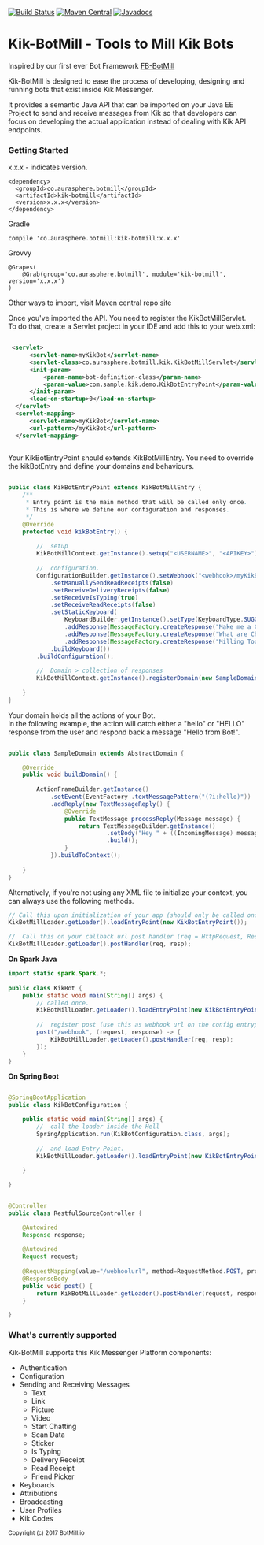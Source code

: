[![Build Status](https://travis-ci.org/BotMill/kik-botmill.svg?branch=master)](https://travis-ci.org/BotMill/kik-botmill)
[![Maven Central](https://maven-badges.herokuapp.com/maven-central/co.aurasphere.botmill/kik-botmill/badge.svg?style=blue)](https://maven-badges.herokuapp.com/maven-central/co.aurasphere.botmill/kik-botmill)
[![Javadocs](http://www.javadoc.io/badge/co.aurasphere.botmill/kik-botmill.svg)](http://www.javadoc.io/doc/co.aurasphere.botmill/kik-botmill)

# Kik-BotMill - Tools to Mill Kik Bots

Inspired by our first ever Bot Framework [FB-BotMill](https://github.com/BotMill/fb-botmill)

Kik-BotMill is designed to ease the process of developing, designing and running bots that exist inside Kik Messenger. 

It provides a semantic Java API that can be imported on your Java EE Project to send and receive messages from Kik so that developers can focus on developing the actual application instead of dealing with Kik API endpoints.

**<h3>Getting Started</h3>**

x.x.x - indicates version.  

	<dependency>
	  <groupId>co.aurasphere.botmill</groupId>
	  <artifactId>kik-botmill</artifactId>
	  <version>x.x.x</version>
	</dependency>
	
Gradle
    
    compile 'co.aurasphere.botmill:kik-botmill:x.x.x'

Grovvy

    @Grapes( 
        @Grab(group='co.aurasphere.botmill', module='kik-botmill', version='x.x.x') 
    )
    
Other ways to import, visit Maven central repo [site](http://search.maven.org/#search%7Cga%7C1%7Ca%3A%22kik-botmill%22) 

Once you've imported the API. You need to register the KikBotMillServlet. To do that, create a Servlet project in your IDE and add this to your web.xml:

```xml

 <servlet>
	  <servlet-name>myKikBot</servlet-name>
	  <servlet-class>co.aurasphere.botmill.kik.KikBotMillServlet</servlet-class>
	  <init-param>
		  <param-name>bot-definition-class</param-name>
		  <param-value>com.sample.kik.demo.KikBotEntryPoint</param-value>
	  </init-param>
	  <load-on-startup>0</load-on-startup>
  </servlet>
  <servlet-mapping>
	  <servlet-name>myKikBot</servlet-name>
	  <url-pattern>/myKikBot</url-pattern>
  </servlet-mapping>
  
```

Your KikBotEntryPoint should extends KikBotMillEntry. You need to override the kikBotEntry and define your domains and behaviours.

```java

public class KikBotEntryPoint extends KikBotMillEntry {
	/**
	 * Entry point is the main method that will be called only once.
	 * This is where we define our configuration and responses.
	 */
	@Override
	protected void kikBotEntry() {
		
		//	setup
		KikBotMillContext.getInstance().setup("<USERNAME>", "<APIKEY>");
		
		//	configuration.
		ConfigurationBuilder.getInstance().setWebhook("<webhook>/myKikBot")
			.setManuallySendReadReceipts(false)
			.setReceiveDeliveryReceipts(false)
			.setReceiveIsTyping(true)
			.setReceiveReadReceipts(false)
			.setStaticKeyboard(
				KeyboardBuilder.getInstance().setType(KeyboardType.SUGGESTED)
				.addResponse(MessageFactory.createResponse("Make me a ChatBot!", ResponseType.TEXT))
				.addResponse(MessageFactory.createResponse("What are ChatBots?", ResponseType.TEXT))
				.addResponse(MessageFactory.createResponse("Milling Tools!", ResponseType.TEXT))
			.buildKeyboard())
		.buildConfiguration();
			
		//	Domain > collection of responses
		KikBotMillContext.getInstance().registerDomain(new SampleDomain());
		
	}
}

```
	
Your domain holds all the actions of your Bot.  
In the following example, the action will catch either a "hello" or "HELLO" response from the user and respond back a message "Hello from Bot!".  

```java

public class SampleDomain extends AbstractDomain {

	@Override
	public void buildDomain() {
	
		ActionFrameBuilder.getInstance()
			.setEvent(EventFactory .textMessagePattern("(?i:hello)"))
			.addReply(new TextMessageReply() {
				@Override
				public TextMessage processReply(Message message) {
					return TextMessageBuilder.getInstance()
							.setBody("Hey " + ((IncomingMessage) message).getFrom() + "! How can I help you today?")
							.build();
				}
			}).buildToContext();
		
	}
}

```

Alternatively, if you're not using any XML file to initialize your context, you can always use the following methods.

```java
// Call this upon initialization of your app (should only be called once)
KikBotMillLoader.getLoader().loadEntryPoint(new KikBotEntryPoint());

//	Call this on your callback url post handler (req = HttpRequest, Resp = HttpResponse).
KikBotMillLoader.getLoader().postHandler(req, resp); 
```


**On Spark Java**

```java
import static spark.Spark.*;
			
public class KikBot {
    public static void main(String[] args) {
		// called once.
    	KikBotMillLoader.getLoader().loadEntryPoint(new KikBotEntryPoint());
    	 
    	//	register post (use this as webhook url on the config entrypoint);
    	post("/webhook", (request, response) -> {
	    	KikBotMillLoader.getLoader().postHandler(req, resp); 
		});
    }
}
```
	
**On Spring Boot**

```java

@SpringBootApplication
public class KikBotConfiguration {

	public static void main(String[] args) {
	    //	call the loader inside the Hell
	    SpringApplication.run(KikBotConfiguration.class, args); 
	    
	    //	and load Entry Point.
	    KikBotMillLoader.getLoader().loadEntryPoint(new KikBotEntryPoint());
		
	}

}
```

```java	

@Controller
public class RestfulSourceController {

    @Autowired
    Response response;
    
	@Autowired
    Request request;
    
    @RequestMapping(value="/webhoolurl", method=RequestMethod.POST, produces="application/json")
    @ResponseBody
    public void post() {
        return KikBotMillLoader.getLoader().postHandler(request, response); 
    }

}

```

**<h3>What's currently supported</h3>**

Kik-BotMill supports this Kik Messenger Platform components:

- Authentication
- Configuration
- Sending and Receiving Messages
	- Text
	- Link
	- Picture
	- Video
	- Start Chatting
	- Scan Data
	- Sticker
	- Is Typing
	- Delivery Receipt
	- Read Receipt
	- Friend Picker
- Keyboards
- Attributions
- Broadcasting
- User Profiles
- Kik Codes  


<sub>Copyright (c) 2017 BotMill.io</sub>
